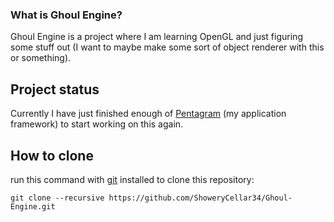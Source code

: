 ### What is Ghoul Engine?
Ghoul Engine is a project where I am learning OpenGL and just figuring some stuff out (I want to maybe make some sort of object renderer with this or something).

## Project status
Currently I have just finished enough of [Pentagram](https://github.com/ShoweryCellar34/Pentagram.git) (my application framework) to start working on this again.

## How to clone
run this command with [git](https://git-scm.com/) installed to clone this repository:
```
git clone --recursive https://github.com/ShoweryCellar34/Ghoul-Engine.git
```
